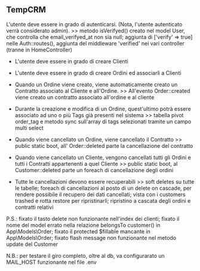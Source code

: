 ## TempCRM

L'utente deve essere in grado di autenticarsi. (Nota, l'utente autenticato verrà considerato admin). >> metodo isVerifyed() creato nel model User, che controlla che email_verifyed_at non sia null; aggiunta di ['verify' => true] nelle Auth::routes(), aggiunta del middleware 'verified' nei vari controller (tranne in HomeController)

* L'utente deve essere in grado di creare Clienti

* L'utente deve essere in grado di creare Ordini ed associarli a Clienti

* Quando un Ordine viene creato, viene automaticamente creato un Contratto associato al Cliente e all'Ordine. >> All'evento Order::created viene creato un contratto associato all'ordine e al cliente

* Durante la creazione e modifica di un Ordine, quest'ultimo potrà essere associato ad uno o più Tags già presenti nel sistema >> tabella pivot order_tag e metodo sync sull'array di tags selezionati tramite un campo multi select

* Quando viene cancellato un Ordine, viene cancellato il Contratto >> public static boot, all' Order::deleted parte la cancellazione del contratto

* Quando viene cancellato un Cliente, vengono cancellati tutti gli Ordini e tutti i Contratti appartenenti a quel Cliente >> public static boot, al Customer::deleted parte un foreach di cancellazione degli ordini

* Tutte le cancellazioni devono essere recuperabili >> soft deletes su tutte le tabelle; foreach di cancellazioni al posto di un delete on cascade, per rendere possibile il recupero dei dati cancellati; vista con i customers trashed e rotta restore per ripristinarli; ripristino a cascata degli ordini e contratti relativi

P.S.: fixato il tasto delete non funzionante nell'index dei clienti; fixato il nome del model errato nella relazione belongsTo customer() in App\Models\Order; fixato il protected $fillable mancante in App\Models\Order; fixato flash message non funzionante nel metodo update del Customer

N.B.: per testare il giro completo, oltre al db, va configurarato un MAIL_HOST funzionante nel file .env